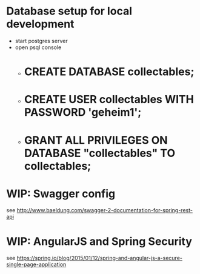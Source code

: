 Database setup for local development
====================================
* start postgres server
* open psql console
  * # CREATE DATABASE collectables;
  * # CREATE USER collectables WITH PASSWORD 'geheim1';
  * # GRANT ALL PRIVILEGES ON DATABASE "collectables" TO collectables;
  
  
WIP: Swagger config
===================
see http://www.baeldung.com/swagger-2-documentation-for-spring-rest-api


WIP: AngularJS and Spring Security
==================================
see https://spring.io/blog/2015/01/12/spring-and-angular-js-a-secure-single-page-application
